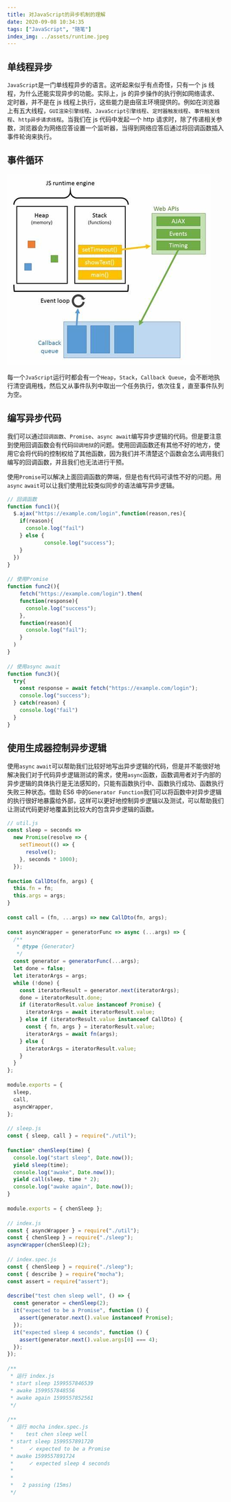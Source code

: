 ```yaml
---
title: 对JavaScript的异步机制的理解
date: 2020-09-08 10:34:35
tags: ["JavaScript", "随笔"]
index_img: ../assets/runtime.jpeg
---
```


## 单线程异步

`JavaScript`是一门单线程异步的语言。这听起来似乎有点奇怪，只有一个 js 线程，为什么还能实现异步的功能。实际上，js 的异步操作的执行例如网络请求、定时器，并不是在 js 线程上执行，这些能力是由宿主环境提供的。例如在浏览器上有五大线程，`GUI渲染引擎线程`、`JavaScript引擎线程`、`定时器触发线程`、`事件触发线程`、`http异步请求线程`。当我们在 js 代码中发起一个 http 请求时，除了传递相关参数，浏览器会为网络应答设置一个监听器，当得到网络应答后通过将回调函数插入事件轮询来执行。

## 事件循环

![runtime](../assets/runtime.jpeg)

每一个`JvaScript`运行时都会有一个`Heap`，`Stack`，`Callback Queue`，会不断地执行清空调用栈，然后又从事件队列中取出一个任务执行，依次往复，直至事件队列为空。

## 编写异步代码

我们可以通过`回调函数`、`Promise`、`async await`编写异步逻辑的代码。但是要注意到使用回调函数会有代码`回调地狱`的问题。使用回调函数还有其他不好的地方，使用它会将代码的控制权给了其他函数，因为我们并不清楚这个函数会怎么调用我们编写的回调函数，并且我们也无法进行干预。

使用`Promise`可以解决上面回调函数的弊端，但是也有代码可读性不好的问题。用`async` `await`可以让我们使用比较类似同步的语法编写异步逻辑。

```javascript
// 回调函数
function func1(){
  $.ajax("https://example.com/login",function(reason,res){
    if(reason){
      console.log("fail")
    } else {
			console.log("success");
    }
  })
}

// 使用Promise
function func2(){
 	fetch("https://example.com/login").then(
  	function(response){
      console.log("success");
    },
    function(reason){
      console.log("fail");
    }
  )
}

// 使用async await
function func3(){
  try{
    const response = await fetch("https://example.com/login");
    console.log("success");
  } catch(reason) {
    console.log("fail")
  }
}
```

## 使用生成器控制异步逻辑

使用`async` `await`可以帮助我们比较好地写出异步逻辑的代码，但是并不能很好地解决我们对于代码异步逻辑测试的需求，使用`async`函数，函数调用者对于内部的异步逻辑的具体执行是无法感知的，只能有函数执行中、函数执行成功、函数执行失败三种状态。借助 ES6 中的`Generator Function`我们可以将函数中对异步逻辑的执行很好地暴露给外部，这样可以更好地控制异步逻辑以及测试，可以帮助我们让测试代码更好地覆盖到比较大的包含异步逻辑的函数。

```javascript
// util.js
const sleep = seconds =>
  new Promise(resolve => {
    setTimeout(() => {
      resolve();
    }, seconds * 1000);
  });

function CallDto(fn, args) {
  this.fn = fn;
  this.args = args;
}

const call = (fn, ...args) => new CallDto(fn, args);

const asyncWrapper = generatorFunc => async (...args) => {
  /**
   * @type {Generator}
   */
  const generator = generatorFunc(...args);
  let done = false;
  let iteratorArgs = args;
  while (!done) {
    const iteratorResult = generator.next(iteratorArgs);
    done = iteratorResult.done;
    if (iteratorResult.value instanceof Promise) {
      iteratorArgs = await iteratorResult.value;
    } else if (iteratorResult.value instanceof CallDto) {
      const { fn, args } = iteratorResult.value;
      iteratorArgs = await fn(args);
    } else {
      iteratorArgs = iteratorResult.value;
    }
  }
};

module.exports = {
  sleep,
  call,
  asyncWrapper,
};

// sleep.js
const { sleep, call } = require("./util");

function* chenSleep(time) {
  console.log("start sleep", Date.now());
  yield sleep(time);
  console.log("awake", Date.now());
  yield call(sleep, time * 2);
  console.log("awake again", Date.now());
}

module.exports = { chenSleep };

// index.js
const { asyncWrapper } = require("./util");
const { chenSleep } = require("./sleep");
asyncWrapper(chenSleep)(2);

// index.spec.js
const { chenSleep } = require("./sleep");
const { describe } = require("mocha");
const assert = require("assert");

describe("test chen sleep well", () => {
  const generator = chenSleep(2);
  it("expected to be a Promise", function () {
    assert(generator.next().value instanceof Promise);
  });
  it("expected sleep 4 seconds", function () {
    assert(generator.next().value.args[0] === 4);
  });
});

/**
 * 运行 index.js
 * start sleep 1599557846539
 * awake 1599557848556
 * awake again 1599557852561
 */

/**
 * 运行 mocha index.spec.js
 *    test chen sleep well
 * start sleep 1599557891720
 *     ✓ expected to be a Promise
 * awake 1599557891724
 *     ✓ expected sleep 4 seconds
 *
 *
 *   2 passing (15ms)
 */
```
